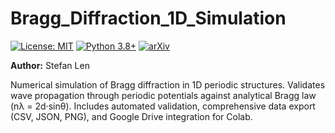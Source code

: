 # Bragg_Diffraction_1D_Simulation

[![License: MIT](https://img.shields.io/badge/License-MIT-yellow.svg)](https://opensource.org/licenses/MIT)
[![Python 3.8+](https://img.shields.io/badge/python-3.8+-blue.svg)](https://www.python.org/downloads/)
[![arXiv](https://img.shields.io/badge/arXiv-physics.comp--ph-b31b1b.svg)](https://arxiv.org/)

**Author:** Stefan Len  

Numerical simulation of Bragg diffraction in 1D periodic structures. Validates wave propagation through periodic potentials against analytical Bragg law (nλ = 2d·sinθ). Includes automated validation, comprehensive data export (CSV, JSON, PNG), and Google Drive integration for Colab.

